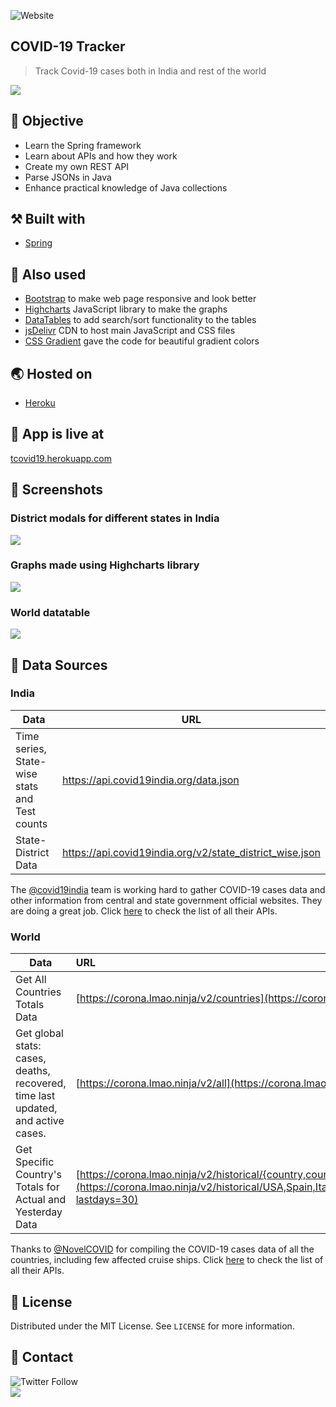 ![Website](https://img.shields.io/website?down_color=red&down_message=down&style=for-the-badge&up_color=brightgreen&up_message=running&url=http%3A%2F%2Ftcovid19.herokuapp.com%2F)

## COVID-19 Tracker
> Track Covid-19 cases both in India and rest of the world

![](https://raw.githubusercontent.com/thecoducer/covid19-tracker/master/screenshots/india-counters.png)

## 🧐 Objective
* Learn the Spring framework
* Learn about APIs and how they work
* Create my own REST API
* Parse JSONs in Java
* Enhance practical knowledge of Java collections

## ⚒️ Built with
* [Spring](https://spring.io/)

## 🧰 Also used
* [Bootstrap](https://getbootstrap.com/) to make web page responsive and look better
* [Highcharts](http://www.highcharts.com/) JavaScript library to make the graphs
* [DataTables](https://datatables.net/) to add search/sort functionality to the tables
* [jsDelivr](https://www.jsdelivr.com/) CDN to host main JavaScript and CSS files
* [CSS Gradient](https://cssgradient.io/swatches/) gave the code for beautiful gradient colors

## 🌏 Hosted on
* [Heroku](https://www.heroku.com/)

## 🌻 App is live at
[tcovid19.herokuapp.com](http://tcovid19.herokuapp.com/)

## 📸 Screenshots

### District modals for different states in India
![](https://raw.githubusercontent.com/thecoducer/covid19-tracker/master/screenshots/district-modal.png)

### Graphs made using Highcharts library
![](https://raw.githubusercontent.com/thecoducer/covid19-tracker/master/screenshots/world-graphs.png)

### World datatable
![](https://raw.githubusercontent.com/thecoducer/covid19-tracker/master/screenshots/world-table.png)

## 📑 Data Sources

### India

| Data                                               | URL                                                      |
| -------------------------------------------------- | ---------------------------------------------------------|
| Time series, State-wise stats and Test counts      | https://api.covid19india.org/data.json                   |
| State-District Data                                | https://api.covid19india.org/v2/state_district_wise.json |

The [@covid19india](https://github.com/covid19india) team is working hard to gather COVID-19 cases data and other information from central and state government official websites. They are doing a great job. Click [here](https://api.covid19india.org/) to check the list of all their APIs. 

### World

| Data                                                   | URL                                                      |
| --------------------------------------------------     | :---------------------------------------------------------|
| Get All Countries Totals Data                          | [https://corona.lmao.ninja/v2/countries](https://corona.lmao.ninja/v2/countries?sort=cases)        |
| Get global stats: cases, deaths, recovered, time last updated, and active cases.                                | [https://corona.lmao.ninja/v2/all](https://corona.lmao.ninja/v2/all?yesterday=true) |
| Get Specific Country's Totals for Actual and Yesterday Data                          | [https://corona.lmao.ninja/v2/historical/{country,country,...}](https://corona.lmao.ninja/v2/historical/USA,Spain,Italy,Germany,France,China,Iran,UK,Turkey,Belgium,S.%20Korea,India?lastdays=30)        |

Thanks to [@NovelCOVID](https://github.com/NovelCOVID) for compiling the COVID-19 cases data of all the countries, including few affected cruise ships. Click [here](https://corona.lmao.ninja/docs/) to check the list of all their APIs. 

## 📝 License
Distributed under the MIT License. See `LICENSE` for more information.

## 📨 Contact
![Twitter Follow](https://img.shields.io/twitter/follow/thecoducer?style=social) \
![](https://img.shields.io/badge/%F0%9F%93%A7-mayukh5741%40gmail.com-blue)
